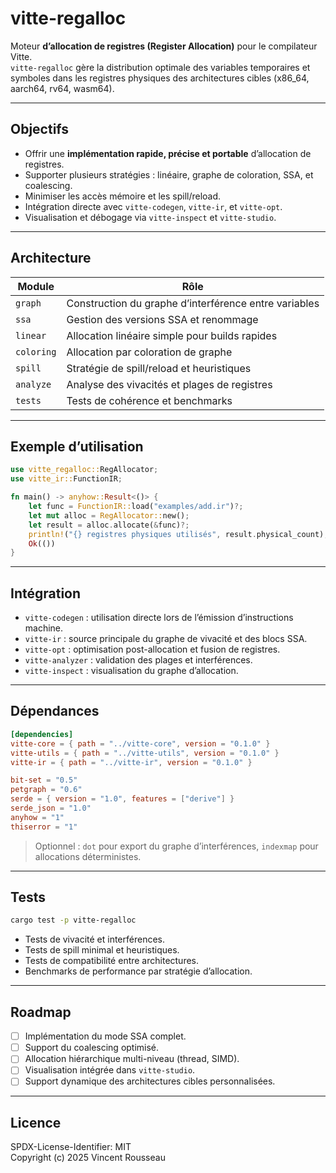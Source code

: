 

# vitte-regalloc

Moteur **d’allocation de registres (Register Allocation)** pour le compilateur Vitte.  
`vitte-regalloc` gère la distribution optimale des variables temporaires et symboles dans les registres physiques des architectures cibles (x86_64, aarch64, rv64, wasm64).

---

## Objectifs

- Offrir une **implémentation rapide, précise et portable** d’allocation de registres.  
- Supporter plusieurs stratégies : linéaire, graphe de coloration, SSA, et coalescing.  
- Minimiser les accès mémoire et les spill/reload.  
- Intégration directe avec `vitte-codegen`, `vitte-ir`, et `vitte-opt`.  
- Visualisation et débogage via `vitte-inspect` et `vitte-studio`.

---

## Architecture

| Module        | Rôle |
|---------------|------|
| `graph`       | Construction du graphe d’interférence entre variables |
| `ssa`         | Gestion des versions SSA et renommage |
| `linear`      | Allocation linéaire simple pour builds rapides |
| `coloring`    | Allocation par coloration de graphe |
| `spill`       | Stratégie de spill/reload et heuristiques |
| `analyze`     | Analyse des vivacités et plages de registres |
| `tests`       | Tests de cohérence et benchmarks |

---

## Exemple d’utilisation

```rust
use vitte_regalloc::RegAllocator;
use vitte_ir::FunctionIR;

fn main() -> anyhow::Result<()> {
    let func = FunctionIR::load("examples/add.ir")?;
    let mut alloc = RegAllocator::new();
    let result = alloc.allocate(&func)?;
    println!("{} registres physiques utilisés", result.physical_count);
    Ok(())
}
```

---

## Intégration

- `vitte-codegen` : utilisation directe lors de l’émission d’instructions machine.  
- `vitte-ir` : source principale du graphe de vivacité et des blocs SSA.  
- `vitte-opt` : optimisation post-allocation et fusion de registres.  
- `vitte-analyzer` : validation des plages et interférences.  
- `vitte-inspect` : visualisation du graphe d’allocation.

---

## Dépendances

```toml
[dependencies]
vitte-core = { path = "../vitte-core", version = "0.1.0" }
vitte-utils = { path = "../vitte-utils", version = "0.1.0" }
vitte-ir = { path = "../vitte-ir", version = "0.1.0" }

bit-set = "0.5"
petgraph = "0.6"
serde = { version = "1.0", features = ["derive"] }
serde_json = "1.0"
anyhow = "1"
thiserror = "1"
``` 

> Optionnel : `dot` pour export du graphe d’interférences, `indexmap` pour allocations déterministes.

---

## Tests

```bash
cargo test -p vitte-regalloc
```

- Tests de vivacité et interférences.  
- Tests de spill minimal et heuristiques.  
- Tests de compatibilité entre architectures.  
- Benchmarks de performance par stratégie d’allocation.

---

## Roadmap

- [ ] Implémentation du mode SSA complet.  
- [ ] Support du coalescing optimisé.  
- [ ] Allocation hiérarchique multi-niveau (thread, SIMD).  
- [ ] Visualisation intégrée dans `vitte-studio`.  
- [ ] Support dynamique des architectures cibles personnalisées.

---

## Licence

SPDX-License-Identifier: MIT  
Copyright (c) 2025 Vincent Rousseau